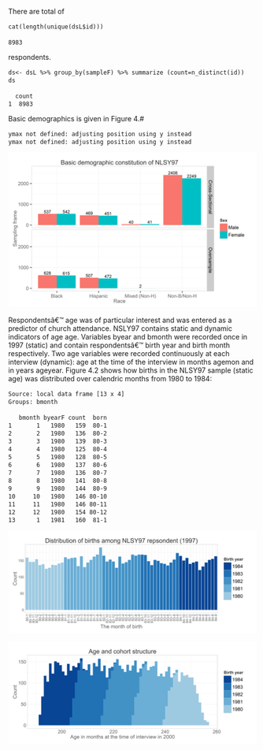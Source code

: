 <!--  Set the working directory to the repository's base directory; this assumes the report is nested inside of only one directory.-->











There are total of

    cat(length(unique(dsL$id)))

    8983

respondents.

    ds<- dsL %>% group_by(sampleF) %>% summarize (count=n_distinct(id))
    ds

      count
    1  8983

Basic demographics is given in Figure 4.\#

    ymax not defined: adjusting position using y instead
    ymax not defined: adjusting position using y instead

![plot of chunk basic\_demo](figure_rmd/Descriptives/basic_demo.png)

Respondentsâ€™ age was of particular interest and was entered as a
predictor of church attendance. NSLY97 contains static and dynamic
indicators of age age. Variables byear and bmonth were recorded once in
1997 (static) and contain respondentsâ€™ birth year and birth month
respectively. Two age variables were recorded continuously at each
interview (dynamic): age at the time of the interview in months agemon
and in years ageyear. Figure 4.2 shows how births in the NLSY97 sample
(static age) was distributed over calendric months from 1980 to 1984:

    Source: local data frame [13 x 4]
    Groups: bmonth

       bmonth byearF count  born
    1       1   1980   159  80-1
    2       2   1980   136  80-2
    3       3   1980   139  80-3
    4       4   1980   125  80-4
    5       5   1980   128  80-5
    6       6   1980   137  80-6
    7       7   1980   136  80-7
    8       8   1980   141  80-8
    9       9   1980   144  80-9
    10     10   1980   146 80-10
    11     11   1980   146 80-11
    12     12   1980   154 80-12
    13      1   1981   160  81-1

![plot of chunk bmonth\_dist](figure_rmd/Descriptives/bmonth_dist.png)

![plot of chunk agemon\_dist](figure_rmd/Descriptives/agemon_dist.png)
